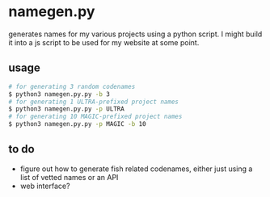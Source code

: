 # namegen.py

generates names for my various projects using a python script. I might build it into a js script to be used for my website at some point.

## usage

```bash
# for generating 3 random codenames
$ python3 namegen.py.py -b 3
# for generating 1 ULTRA-prefixed project names
$ python3 namegen.py.py -p ULTRA
# for generating 10 MAGIC-prefixed project names
$ python3 namegen.py.py -p MAGIC -b 10
```



## to do

* figure out how to generate fish related codenames, either just using a list of vetted names or an API
* web interface?